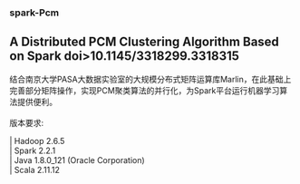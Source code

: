 ### spark-Pcm
A Distributed PCM Clustering Algorithm Based on Spark
doi>10.1145/3318299.3318315
------

结合南京大学PASA大数据实验室的大规模分布式矩阵运算库Marlin，在此基础上完善部分矩阵操作，实现PCM聚类算法的并行化，为Spark平台运行机器学习算法提供便利。<br>  
版本要求:<br> 

 | Hadoop 2.6.5<br>
 | Spark 2.2.1 <br>
 | Java 1.8.0_121 (Oracle Corporation)<br>
 | Scala 2.11.12<br>

